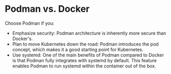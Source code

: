 # Podman vs. Docker

Choose Podman if you:

* Emphasize security: Podman architecture is inherently more secure than Docker's.
* Plan to move Kubernetes down the road: Podman introduces the pod concept, which makes it a good starting point for Kubernetes.
* Use systemd: One of the main benefits of Podman compared to Docker is that Podman fully integrates with systemd by default. This feature enables Podman to run systemd within the container out of the box.
